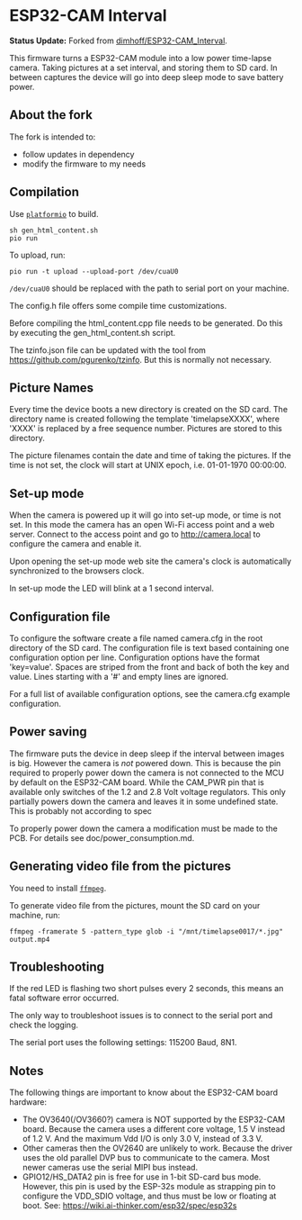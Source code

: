ESP32-CAM Interval
==================

__Status Update:__ Forked from [dimhoff/ESP32-CAM_Interval](https://github.com/dimhoff/ESP32-CAM_Interval).

This firmware turns a ESP32-CAM module into a low power time-lapse camera.
Taking pictures at a set interval, and storing them to SD card. In between
captures the device will go into deep sleep mode to save battery power.

About the fork
--------------

The fork is intended to:

* follow updates in dependency
* modify the firmware to my needs

Compilation
-----------

Use [`platformio`](https://platformio.org/) to build.

```console
sh gen_html_content.sh
pio run
```

To upload, run:

```console
pio run -t upload --upload-port /dev/cuaU0
```

`/dev/cuaU0` should be replaced with the path to serial port on your machine.

The config.h file offers some compile time customizations.

Before compiling the html_content.cpp file needs to be generated. Do this by
executing the gen_html_content.sh script.

The tzinfo.json file can be updated with the tool from
https://github.com/pgurenko/tzinfo. But this is normally not necessary.

Picture Names
-------------
Every time the device boots a new directory is created on the SD card. The
directory name is created following the template 'timelapseXXXX', where 'XXXX'
is replaced by a free sequence number. Pictures are stored to this directory.

The picture filenames contain the date and time of taking the pictures. If the
time is not set, the clock will start at UNIX epoch, i.e. 01-01-1970 00:00:00.

Set-up mode
-----------
When the camera is powered up it will go into set-up mode, or time is not
set. In this mode the camera has an open Wi-Fi access point and a web server.
Connect to the access point and go to http://camera.local to configure the
camera and enable it.

Upon opening the set-up mode web site the camera's clock is automatically
synchronized to the browsers clock.

In set-up mode the LED will blink at a 1 second interval.

Configuration file
------------------
To configure the software create a file named camera.cfg in the root
directory of the SD card. The configuration file is text based containing one
configuration option per line. Configuration options have the format
'key=value'. Spaces are striped from the front and back of both the key and
value. Lines starting with a '#' and empty lines are ignored.

For a full list of available configuration options, see the camera.cfg example
configuration.

Power saving
------------
The firmware puts the device in deep sleep if the interval between images is
big. However the camera is _not_ powered down. This is because the pin required
to properly power down the camera is not connected to the MCU by default on the
ESP32-CAM board. While the CAM_PWR pin that is available only switches of the
1.2 and 2.8 Volt voltage regulators. This only partially powers down the camera
and leaves it in some undefined state. This is probably not according to spec

To properly power down the camera a modification must be made to the PCB. For
details see doc/power_consumption.md.

Generating video file from the pictures
---------------------------------------

You need to install [`ffmpeg`](https://ffmpeg.org/).

To generate video file from the pictures, mount the SD card on your machine,
run:

```console
ffmpeg -framerate 5 -pattern_type glob -i "/mnt/timelapse0017/*.jpg" output.mp4
```

Troubleshooting
---------------
If the red LED is flashing two short pulses every 2 seconds, this means an fatal
software error occurred.

The only way to troubleshoot issues is to connect to the serial port and check
the logging.

The serial port uses the following settings: 115200 Baud, 8N1.

Notes
-----
The following things are important to know about the ESP32-CAM board hardware:

 - The OV3640(/OV3660?) camera is NOT supported by the ESP32-CAM board. Because
   the camera uses a different core voltage, 1.5 V instead of 1.2 V. And the
   maximum Vdd I/O is only 3.0 V, instead of 3.3 V.
 - Other cameras then the OV2640 are unlikely to work. Because the driver uses
   the old parallel DVP bus to communicate to the camera. Most newer cameras
   use the serial MIPI bus instead.
 - GPIO12/HS_DATA2 pin is free for use in 1-bit SD-card bus mode. However, this
   pin is used by the ESP-32s module as strapping pin to configure the VDD_SDIO
   voltage, and thus must be low or floating at boot. See:
   https://wiki.ai-thinker.com/esp32/spec/esp32s
